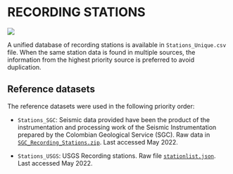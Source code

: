 # RECORDING STATIONS

![](recording_stations.png)

A unified database of recording stations is available in `Stations_Unique.csv` file.
When the same station data is found in multiple sources, the information from the highest priority source is preferred to avoid duplication.


## Reference datasets

The reference datasets were used in the following priority order:

- `Stations_SGC`: Seismic data provided have been the product of the instrumentation and processing work of the Seismic Instrumentation prepared by the Colombian Geological Service (SGC). Raw data in [`SGC_Recording_Stations.zip`](http://bdrsnc.sgc.gov.co/paginas1/catalogo/index_rnac.php). Last accessed May 2022.

- `Stations_USGS`: USGS Recording stations. Raw file [`stationlist.json`](https://earthquake.usgs.gov/product/shakemap/usp00091q3/atlas/1607465655768/download/stationlist.json). Last accessed May 2022.